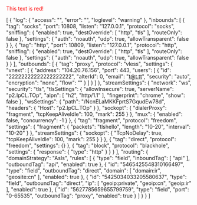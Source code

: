 
<font color="red">This text is red!</font>

[ {
  "log": {
    "access": "",
    "error": "",
    "loglevel": "warning"
  },
  "inbounds": [
    {
      "tag": "socks",
      "port": 10808,
      "listen": "127.0.0.1",
      "protocol": "socks",
      "sniffing": {
        "enabled": true,
        "destOverride": [
          "http",
          "tls"
        ],
        "routeOnly": false
      },
      "settings": {
        "auth": "noauth",
        "udp": true,
        "allowTransparent": false
      }
    },
    {
      "tag": "http",
      "port": 10809,
      "listen": "127.0.0.1",
      "protocol": "http",
      "sniffing": {
        "enabled": true,
        "destOverride": [
          "http",
          "tls"
        ],
        "routeOnly": false
      },
      "settings": {
        "auth": "noauth",
        "udp": true,
        "allowTransparent": false
      }
    }
  ],
  "outbounds": [
    {
      "tag": "proxy",
      "protocol": "vless",
      "settings": {
        "vnext": [
          {
            "address": "104.20.76.156",
            "port": 443,
            "users": [
              {
                "id": "22222222222222222222",
                "alterId": 0,
                "email": "t@t.tt",
                "security": "auto",
                "encryption": "none",
                "flow": ""
              }
            ]
          }
        ]
      },
      "streamSettings": {
        "network": "ws",
        "security": "tls",
        "tlsSettings": {
          "allowInsecure": true,
          "serverName": "p2.IpCL.TOp",
          "alpn": [
            "h2",
            "http/1.1"
          ],
          "fingerprint": "chrome",
          "show": false
        },
        "wsSettings": {
          "path": "/NcnELaMKKFprtS7GqudEw78d",
          "headers": {
            "Host": "p2.IpCL.TOp"
          }
        },
        "sockopt": {
          "dialerProxy": "fragment",
          "tcpKeepAliveIdle": 100,
          "mark": 255
        }
      },
      "mux": {
        "enabled": false,
        "concurrency": -1
      }
    },
    {
      "tag": "fragment",
      "protocol": "freedom",
      "settings": {
        "fragment": {
          "packets": "tlshello",
          "length": "10-20",
          "interval": "10-20"
        }
      },
      "streamSettings": {
        "sockopt": {
          "TcpNoDelay": true,
          "tcpKeepAliveIdle": 100,
          "mark": 255
        }
      }
    },
    {
      "tag": "direct",
      "protocol": "freedom",
      "settings": {}
    },
    {
      "tag": "block",
      "protocol": "blackhole",
      "settings": {
        "response": {
          "type": "http"
        }
      }
    }
  ],
  "routing": {
    "domainStrategy": "AsIs",
    "rules": [
      {
        "type": "field",
        "inboundTag": [
          "api"
        ],
        "outboundTag": "api",
        "enabled": true
      },
      {
        "id": "5465425548310166497",
        "type": "field",
        "outboundTag": "direct",
        "domain": [
          "domain:ir",
          "geosite:cn"
        ],
        "enabled": true
      },
      {
        "id": "5425034033205580637",
        "type": "field",
        "outboundTag": "direct",
        "ip": [
          "geoip:private",
          "geoip:cn",
          "geoip:ir"
        ],
        "enabled": true
      },
      {
        "id": "5627785659655799759",
        "type": "field",
        "port": "0-65535",
        "outboundTag": "proxy",
        "enabled": true
      }
    ]
  }
}
 ]
